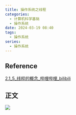 ```yaml
---
title: 操作系统之线程
categories:
  - 计算机科学基础
  - 操作系统
date: 2024-03-19 08:40
tags:
  - 操作系统
series:
  - 操作系统
---
```

## Reference

[2.1_5_线程的概念_哔哩哔哩_bilibili](https://www.bilibili.com/video/BV1YE411D7nH?p=16&vd_source=0facd4aab4af4ac2b725f78a049c12b0)

## 正文


![](/images/posts/操作系统之线程_240317_222339.jpg)